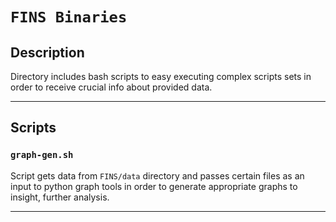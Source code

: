 # **`FINS Binaries`**

## **Description**

Directory includes bash scripts to easy executing complex scripts sets in order to receive crucial info about provided data.

---

## **Scripts**

### **`graph-gen.sh`**

Script gets data from `FINS/data` directory and passes certain files as an input to python graph tools in order to generate appropriate graphs to insight, further analysis.

---
